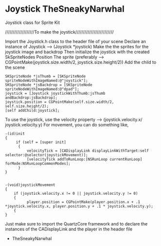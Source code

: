Joystick TheSneakyNarwhal
========

Joystick class for Sprite Kit

///////////////////To make the joystick/////////////////////////

Import the Joystick.h class to the header file of your scene
Declare an instance of Joystick --> (Joystick *joystick)
Make the the sprites for the joystick image and backdrop
Then initialize the joystick with the created SkSpriteNodes
Position The sprite (preferably --> CGPointMake(joystick.size.width/2, joystick.size.height/2))
Add the child to the scene

    SKSpriteNode *jsThumb = [SKSpriteNode spriteNodeWithImageNamed:@"joystick"];
    SKSpriteNode *jsBackdrop = [SKSpriteNode spriteNodeWithImageNamed:@"dpad"];
    joystick = [Joystick joystickWithThumb:jsThumb andBackdrop:jsBackdrop];
    joystick.position = CGPointMake(self.size.width/2, self.size.height/2);
    [self addChild:joystick];

To use the joystick, use the velocity property --> (joystick.velocity.x/ joystick.velocity.y)
For movement, you can do something like,

    -(id)init
    {
         if (self = [super init]
          {
              velocityTick = [CADisplayLink displayLinkWithTarget:self selector:@selector(joystickMovement)];
              [velocityTick addToRunLoop:[NSRunLoop currentRunLoop] forMode:NSRunLoopCommonModes];
          }
    }


    -(void)joystickMovement
    {
        if (joystick.velocity.x != 0 || joystick.velocity.y != 0)
        {
              player.position = CGPointMake(player.position.x + .1 *joystick.velocity.x, player.position.y + .1 * joystick.velocity.y);
        {
    }

Just make sure to import the QuartzCore framework and to declare the instances of the CADisplayLink
and the player in the header file

- TheSneakyNarwhal
